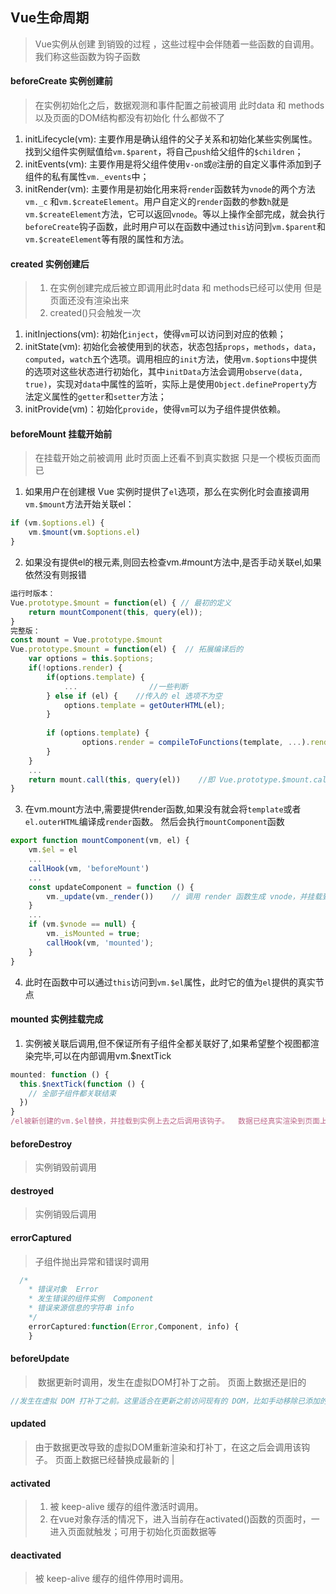 ## Vue生命周期

> Vue实例从创建 到销毁的过程 ，这些过程中会伴随着一些函数的自调用。我们称这些函数为钩子函数

#### beforeCreate 实例创建前

> 在实例初始化之后，数据观测和事件配置之前被调用 此时data 和 methods 以及页面的DOM结构都没有初始化   什么都做不了

1. initLifecycle(vm): 主要作用是确认组件的父子关系和初始化某些实例属性。找到父组件实例赋值给`vm.$parent`，将自己`push`给父组件的`$children`；
2. initEvents(vm): 主要作用是将父组件使用`v-on`或`@`注册的自定义事件添加到子组件的私有属性`vm._events`中；
3. initRender(vm): 主要作用是初始化用来将`render`函数转为`vnode`的两个方法`vm._c` 和`vm.$createElement`。用户自定义的`render`函数的参数`h`就是`vm.$createElement`方法，它可以返回`vnode`。等以上操作全部完成，就会执行`beforeCreate`钩子函数，此时用户可以在函数中通过`this`访问到`vm.$parent`和`vm.$createElement`等有限的属性和方法。

#### created   实例创建后

> 1. 在实例创建完成后被立即调用此时data 和 methods已经可以使用  但是页面还没有渲染出来
> 2. created()只会触发一次

1. initInjections(vm): 初始化`inject`，使得`vm`可以访问到对应的依赖；
2. initState(vm): 初始化会被使用到的状态，状态包括`props`，`methods`，`data`，`computed`，`watch`五个选项。调用相应的`init`方法，使用`vm.$options`中提供的选项对这些状态进行初始化，其中`initData`方法会调用`observe(data, true)`，实现对`data`中属性的监听，实际上是使用`Object.defineProperty`方法定义属性的`getter`和`setter`方法；
3. initProvide(vm)：初始化`provide`，使得`vm`可以为子组件提供依赖。

#### beforeMount  挂载开始前

> 在挂载开始之前被调用   此时页面上还看不到真实数据 只是一个模板页面而已 

1. 如果用户在创建根 Vue 实例时提供了`el`选项，那么在实例化时会直接调用`vm.$mount`方法开始关联el：

```js
if (vm.$options.el) {
    vm.$mount(vm.$options.el)
}
```

2. 如果没有提供el的根元素,则回去检查vm.#mount方法中,是否手动关联el,如果依然没有则报错

~~~js
运行时版本：
Vue.prototype.$mount = function(el) { // 最初的定义
    return mountComponent(this, query(el));
}
完整版：
const mount = Vue.prototype.$mount
Vue.prototype.$mount = function(el) {  // 拓展编译后的
    var options = this.$options;
    if(!options.render) {
        if(options.template) {
            ...                //一些判断
        } else if (el) {    //传入的 el 选项不为空
            options.template = getOuterHTML(el);
        }
        
        if (options.template) {
                options.render = compileToFunctions(template, ...).render    //将 template 编译成 render 函数
        }
    }
    ...
    return mount.call(this, query(el))    //即 Vue.prototype.$mount.call(this, query(el))
}

~~~

3. 在vm.mount方法中,需要提供render函数,如果没有就会将`template`或者`el.outerHTML`编译成`render`函数。
   然后会执行`mountComponent`函数

~~~js
export function mountComponent(vm, el) {
    vm.$el = el
    ...
    callHook(vm, 'beforeMount')
    ...
    const updateComponent = function () {
        vm._update(vm._render())    // 调用 render 函数生成 vnode，并挂载到 HTML中
    }
    ...
    if (vm.$vnode == null) {
        vm._isMounted = true;
        callHook(vm, 'mounted');
    }
}
~~~

4. 此时在函数中可以通过`this`访问到`vm.$el`属性，此时它的值为`el`提供的真实节点

####  mounted 实例挂载完成

1. 实例被关联后调用,但不保证所有子组件全都关联好了,如果希望整个视图都渲染完毕,可以在内部调用vm.$nextTick

~~~js
mounted: function () {
  this.$nextTick(function () {
    // 全部子组件都关联结束
  })
}
/el被新创建的vm.$el替换，并挂载到实例上去之后调用该钩子。  数据已经真实渲染到页面上  在这个钩子函数里面我们可以使用一些第三方的插件 
~~~

####  beforeDestroy

> 实例销毁前调用

####  destroyed

> 实例销毁后调用

####  errorCaptured

> 子组件抛出异常和错误时调用

~~~js
  /*
    * 错误对象  Error 
    * 发生错误的组件实例  Component
    * 错误来源信息的字符串 info
    */
    errorCaptured:function(Error,Component, info) { 
    }
~~~



#### beforeUpdate

> ​	 数据更新时调用，发生在虚拟DOM打补丁之前。   页面上数据还是旧的

~~~js
//发生在虚拟 DOM 打补丁之前。这里适合在更新之前访问现有的 DOM，比如手动移除已添加的事件监听器。
~~~



#### updated

> 由于数据更改导致的虚拟DOM重新渲染和打补丁，在这之后会调用该钩子。 页面上数据已经替换成最新的 |

####  activated

> 1. 被 keep-alive 缓存的组件激活时调用。
> 2. 在vue对象存活的情况下，进入当前存在activated()函数的页面时，一进入页面就触发；可用于初始化页面数据等

####  deactivated

> 被 keep-alive 缓存的组件停用时调用。





